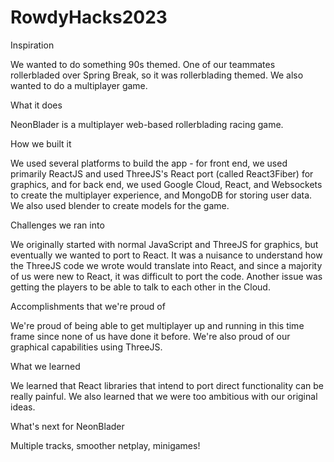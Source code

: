 # RowdyHacks2023

Inspiration

We wanted to do something 90s themed. One of our teammates rollerbladed over Spring Break, so it was rollerblading themed. We also wanted to do a multiplayer game.

What it does

NeonBlader is a multiplayer web-based rollerblading racing game.

How we built it

We used several platforms to build the app - for front end, we used primarily ReactJS and used ThreeJS's React port (called React3Fiber) for graphics, and for back end, we used Google Cloud, React, and Websockets to create the multiplayer experience, and MongoDB for storing user data. We also used blender to create models for the game.

Challenges we ran into

We originally started with normal JavaScript and ThreeJS for graphics, but eventually we wanted to port to React. It was a nuisance to understand how the ThreeJS code we wrote would translate into React, and since a majority of us were new to React, it was difficult to port the code. Another issue was getting the players to be able to talk to each other in the Cloud.

Accomplishments that we're proud of

We're proud of being able to get multiplayer up and running in this time frame since none of us have done it before. We're also proud of our graphical capabilities using ThreeJS.

What we learned

We learned that React libraries that intend to port direct functionality can be really painful. We also learned that we were too ambitious with our original ideas.

What's next for NeonBlader

Multiple tracks, smoother netplay, minigames!
